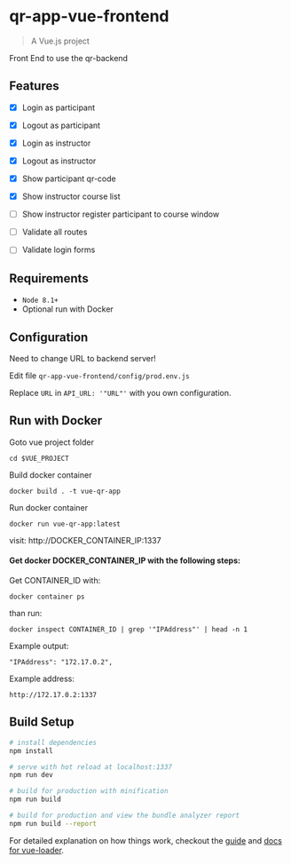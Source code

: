 # qr-app-vue-frontend

> A Vue.js project

Front End to use the qr-backend

## Features
- [x] Login as participant
- [x] Logout as participant
- [x] Login as instructor
- [x] Logout as instructor
- [x] Show participant qr-code
- [x] Show instructor course list


- [ ] Show instructor register participant to course window
- [ ] Validate all routes
- [ ] Validate login forms

## Requirements

- `Node 8.1+`
- Optional run with Docker

## Configuration

Need to change URL to backend server!

Edit file `qr-app-vue-frontend/config/prod.env.js`

Replace `URL` in `API_URL: '"URL"'` with you own configuration.

## Run with Docker

Goto vue project folder

`cd $VUE_PROJECT`

Build docker container

`docker build . -t vue-qr-app`

Run docker container

`docker run vue-qr-app:latest`

visit: http://DOCKER_CONTAINER_IP:1337

#### Get docker DOCKER_CONTAINER_IP with the following steps:

Get CONTAINER_ID with:

`docker container ps`

than run:

`docker inspect CONTAINER_ID | grep '"IPAddress"' | head -n 1`

Example output:

`"IPAddress": "172.17.0.2",`

Example address:

`http://172.17.0.2:1337`

## Build Setup

``` bash
# install dependencies
npm install

# serve with hot reload at localhost:1337
npm run dev

# build for production with minification
npm run build

# build for production and view the bundle analyzer report
npm run build --report
```

For detailed explanation on how things work, checkout the [guide](http://vuejs-templates.github.io/webpack/) and [docs for vue-loader](http://vuejs.github.io/vue-loader).
